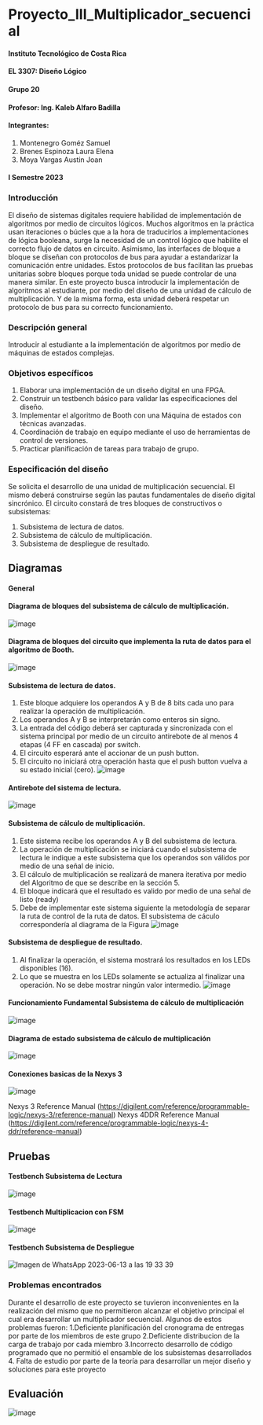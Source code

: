 # Proyecto_III_Multiplicador_secuencial


#### Instituto Tecnológico de Costa Rica
#### EL 3307: Diseño Lógico
#### Grupo 20
#### Profesor: Ing. Kaleb Alfaro Badilla

#### Integrantes:
1. Montenegro Goméz Samuel
2. Brenes Espinoza Laura Elena
3. Moya Vargas Austin Joan

#### I Semestre 2023

### Introducción

El diseño de sistemas digitales requiere habilidad de implementación de algoritmos por medio de circuitos lógicos. Muchos algoritmos en la práctica usan iteraciones o búcles que a la hora de traducirlos a implementaciones de lógica booleana, surge la necesidad de un control lógico que habilite el correcto flujo de datos en circuito. Asimismo, las interfaces de bloque a bloque se diseñan con protocolos de bus para ayudar a estandarizar la comunicación entre unidades. Estos protocolos de bus facilitan las pruebas unitarias sobre bloques porque toda unidad se puede controlar de una manera similar. 
En este proyecto busca introducir la implementación de algoritmos al estudiante, por medio del diseño de una unidad de cálculo de multiplicación. Y de la misma forma, esta unidad deberá respetar un protocolo de bus para su correcto funcionamiento.

### Descripción general
Introducir al estudiante a la implementación de algoritmos por medio de máquinas de estados complejas.

### Objetivos específicos
1. Elaborar una implementación de un diseño digital en una FPGA.
2. Construir un testbench básico para validar las especificaciones del diseño.
3. Implementar el algoritmo de Booth con una Máquina de estados con técnicas avanzadas.
4. Coordinación de trabajo en equipo mediante el uso de herramientas de control de versiones.
5. Practicar planificación de tareas para trabajo de grupo.

### Especificación del diseño
Se solicita el desarrollo de una unidad de multiplicación secuencial. El mismo deberá construirse según las pautas fundamentales de diseño digital sincrónico. El circuito constará de tres bloques de constructivos o subsistemas:

1. Subsistema de lectura de datos.
2. Subsistema de cálculo de multiplicación.
3. Subsistema de despliegue de resultado.

## Diagramas

#### General

#### Diagrama de bloques del subsistema de cálculo de multiplicación. 
![image](https://github.com/Lauritabrenes/Proyecto_III_Multiplicador_secuencial/assets/111261878/e6bed718-10ae-493c-83e7-54cb4a1c47ca)


#### Diagrama de bloques del circuito que implementa la ruta de datos para el algoritmo de Booth.
![image](https://github.com/Lauritabrenes/Proyecto_III_Multiplicador_secuencial/assets/111261878/9b136262-e761-4318-b44a-6ebc5ce8ec63)


#### Subsistema de lectura de datos.
1. Este bloque adquiere los operandos A y B de 8 bits cada uno para realizar la operación de multiplicación.
2. Los operandos A y B se interpretarán como enteros sin signo.
3. La entrada del código deberá ser capturada y sincronizada con el sistema principal por medio de un
circuito antirebote de al menos 4 etapas (4 FF en cascada) por switch.
4. El circuito esperará ante el accionar de un push button.
5. El circuito no iniciará otra operación hasta que el push button vuelva a su estado inicial (cero).
![image](https://github.com/Lauritabrenes/Proyecto_III_Multiplicador_secuencial/assets/111261878/66ae4bd9-f638-46eb-8274-319ddfae830c)

#### Antirebote del sistema de lectura.
![image](https://github.com/Lauritabrenes/Proyecto_III_Multiplicador_secuencial/assets/111261878/dd8f6c72-817e-4ae7-b4f2-16354970ee48)


#### Subsistema de cálculo de multiplicación.
1. Este sistema recibe los operandos A y B del subsistema de lectura.
2. La operación de multiplicación se iniciará cuando el subsistema de lectura le indique a este subsistema
que los operandos son válidos por medio de una señal de inicio.
3. El cálculo de multiplicación se realizará de manera iterativa por medio del Algoritmo de que se describe
en la sección 5.
4. El bloque indicará que el resultado es valido por medio de una señal de listo (ready)
5. Debe de implementar este sistema siguiente la metodología de separar la ruta de control de la ruta de
datos. El subsistema de cáculo correspondería al diagrama de la Figura
![image](https://github.com/Lauritabrenes/Proyecto_III_Multiplicador_secuencial/assets/111261878/a809c3c4-3fcf-44f0-9b13-14c2659b7427)


#### Subsistema de despliegue de resultado.
1. Al finalizar la operación, el sistema mostrará los resultados en los LEDs disponibles (16).
2. Lo que se muestra en los LEDs solamente se actualiza al finalizar una operación. No se debe mostrar
ningún valor intermedio.
![image](https://github.com/Lauritabrenes/Proyecto_III_Multiplicador_secuencial/assets/111261878/e31789c4-abd2-4d1a-a804-ba160610a7a4)


#### Funcionamiento Fundamental Subsistema de cálculo de multiplicación
![image](https://github.com/Lauritabrenes/Proyecto_III_Multiplicador_secuencial/assets/111261878/3d1a6627-8844-4ed2-8c0e-c00b04f43f65)


#### Diagrama de estado subsistema de cálculo de multiplicación
![image](https://github.com/Lauritabrenes/Proyecto_III_Multiplicador_secuencial/assets/111259804/4f5f1859-ad17-4a25-ac58-c3a7157185eb)


#### Conexiones basicas de la Nexys 3
![image](https://github.com/Lauritabrenes/Proyecto_III_Multiplicador_secuencial/assets/111261878/dac17467-469d-4d02-8e8e-5ea7f5ead801)

Nexys 3 Reference Manual (https://digilent.com/reference/programmable-logic/nexys-3/reference-manual)
Nexys 4DDR Reference Manual (https://digilent.com/reference/programmable-logic/nexys-4-ddr/reference-manual)

## Pruebas
#### Testbench Subsistema de Lectura
![image](https://github.com/Lauritabrenes/Proyecto_III_Multiplicador_secuencial/assets/111307104/05593d85-21a8-46a1-bec8-5cbcad0b5b79)

#### Testbench Multiplicacion con FSM
![image](https://github.com/Lauritabrenes/Proyecto_III_Multiplicador_secuencial/assets/111307104/501bc7d9-65ca-4443-9f29-717f98835ccc)


#### Testbench Subsistema de Despliegue 
![Imagen de WhatsApp 2023-06-13 a las 19 33 39](https://github.com/Lauritabrenes/Proyecto_III_Multiplicador_secuencial/assets/111261878/1a4dda38-660c-426f-b58a-a89e143225ca)

### Problemas encontrados
Durante el desarrollo de este proyecto se tuvieron inconvenientes en la realización del mismo que no permitieron alcanzar el objetivo principal el cual era desarrollar un multiplicador secuencial. Algunos de estos problemas fueron:
1.Deficiente planificación del cronograma de entregas por parte de los miembros de este grupo
2.Deficiente distribucion de la carga de trabajo por cada miembro
3.Incorrecto desarrollo de código programado que no permitió el ensamble de los subsistemas desarrollados
4. Falta de estudio por parte de la teoría para desarrollar un mejor diseño y soluciones para este proyecto

## Evaluación
![image](https://github.com/Lauritabrenes/Proyecto_III_Multiplicador_secuencial/assets/111261878/08a09e69-5356-4cb2-a14f-5b99b2a7fd17)

